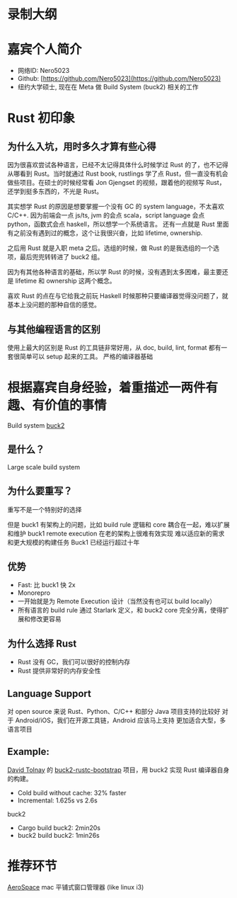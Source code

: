 # 录制大纲

# 嘉宾个人简介
  - 网络ID: Nero5023
  - Github: [https://github.com/Nero5023](https://github.com/Nero5023)
  - 纽约大学硕士, 现在在 Meta 做 Build System (buck2) 相关的工作

#  Rust 初印象

## 为什么入坑，用时多久才算有些心得

因为很喜欢尝试各种语言，已经不太记得具体什么时候学过 Rust 的了，也不记得从哪看到 Rust。当时就通过 Rust book, rustlings 学了点 Rust，但一直没有机会做些项目。在硕士的时候经常看 Jon Gjengset 的视频，跟着他的视频写 Rust，还学到挺多东西的，不光是 Rust。

其实想学 Rust 的原因是想要掌握一个没有 GC 的 system language，不太喜欢 C/C++. 因为前端会一点 js/ts, jvm 的会点 scala，script language 会点 python，函数式会点 haskell，所以想学一个系统语言。
还有一点就是 Rust 里面有之前没有遇到过的概念，这个让我很兴奋，比如 lifetime, ownership.

之后用 Rust 就是入职 meta 之后。选组的时候，做 Rust 的是我选组的一个选项，最后兜兜转转进了 buck2 组。

因为有其他各种语言的基础，所以学 Rust 的时候，没有遇到太多困难，最主要还是 lifetime 和 ownership 这两个概念。

喜欢 Rust 的点在与它给我之前玩 Haskell 时候那种只要编译器觉得没问题了，就基本上没问题的那种自信的感觉。


## 与其他编程语言的区别

使用上最大的区别是 Rust 的工具链非常好用，从 doc, build, lint, format 都有一套很简单可以 setup 起来的工具。
严格的编译器基础


# 根据嘉宾自身经验，着重描述一两件有趣、有价值的事情

Build system [buck2](https://github.com/facebook/buck2) 

## 是什么？

Large scale build system


## 为什么要重写？
重写不是一个特别好的选择

但是 buck1 有架构上的问题，比如 build rule 逻辑和 core 耦合在一起，难以扩展和维护
buck1 remote execution 在老的架构上很难有效实现
难以适应新的需求和更大规模的构建任务
Buck1 已经运行超过十年


## 优势

- Fast: 比 buck1 快 2x
- Monorepro 
- 一开始就是为 Remote Execution 设计（当然没有也可以 build locally）
- 所有语言的 build rule 通过 Starlark 定义，和 buck2 core 完全分离，使得扩展和修改更容易


## 为什么选择 Rust
- Rust 没有 GC，我们可以很好的控制内存
- Rust 提供非常好的内存安全性

## Language Support

对 open source 来说 Rust、Python、C/C++ 和部分 Java 项目支持的比较好
对于 Android/iOS，我们在开源工具链，Android 应该马上支持
更加适合大型，多语言项目

## Example:
[David Tolnay](https://github.com/dtolnay) 的 [buck2-rustc-bootstrap](https://github.com/dtolnay/buck2-rustc-bootstrap) 项目，用 buck2 实现 Rust 编译器自身的构建。
- Cold build without cache:  32% faster
- Incremental: 1.625s vs 2.6s


buck2
- Cargo build buck2: 2min20s
- buck2 build buck2: 1min26s


# 推荐环节

[AeroSpace](https://github.com/nikitabobko/AeroSpace) mac 平铺式窗口管理器 (like linux i3)